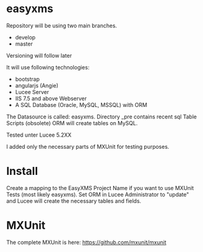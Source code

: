 # easyxms
Repository will be using two main branches.

- develop
- master

Versioning will follow later

It will use following technologies:

- bootstrap
- angularjs (Angie)
- Lucee Server
- IIS 7.5 and above Webserver
- A SQL Database (Oracle, MySQL, MSSQL) with ORM

The Datasource is called: easyxms. 
Directory _pre contains recent sql Table Scripts (obsolete) ORM will create tables on MySQL.

Tested unter Lucee 5.2XX

I added only the necessary parts of MXUnit for testing purposes.

# Install

Create a mapping to the EasyXMS Project Name if you want to use MXUnit Tests (most likely easyxms).
Set ORM in Lucee Administrator to "update" and Lucee will create the necessary tables and fields. 

# MXUnit

The complete MXUnit is here: https://github.com/mxunit/mxunit
